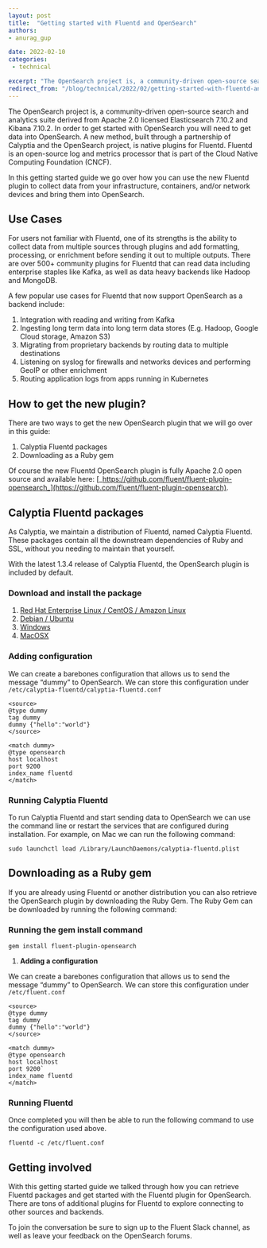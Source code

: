 ```yaml
---
layout: post
title:  "Getting started with Fluentd and OpenSearch"
authors:
- anurag_gup

date: 2022-02-10
categories:
 - technical

excerpt: "The OpenSearch project is, a community-driven open-source search and analytics suite derived from Apache 2.0 licensed Elasticsearch 7.10.2 and Kibana 7.10.2. In order to get started with OpenSearch you will need to get data into OpenSearch. A new method, built through a partnership of Calyptia and the OpenSearch project, is native plugins for Fluentd. Fluentd is an open-source log and metrics processor that is part of the Cloud Native Computing Foundation (CNCF)."
redirect_from: "/blog/technical/2022/02/getting-started-with-fluentd-and-opensearch/"
---
```


The OpenSearch project is, a community-driven open-source search and analytics suite derived from Apache 2.0 licensed Elasticsearch 7.10.2 and Kibana 7.10.2. In order to get started with OpenSearch you will need to get data into OpenSearch. A new method, built through a partnership of Calyptia and the OpenSearch project, is native plugins for Fluentd. Fluentd is an open-source log and metrics processor that is part of the Cloud Native Computing Foundation (CNCF).

In this getting started guide we go over how you can use the new Fluentd plugin to collect data from your infrastructure, containers, and/or network devices and bring them into OpenSearch.

## Use Cases

For users not familiar with Fluentd, one of its strengths is the ability to collect data from multiple sources through plugins and add formatting, processing, or enrichment before sending it out to multiple outputs. There are over 500+ community plugins for Fluentd that can read data including enterprise staples like Kafka, as well as data heavy backends like Hadoop and MongoDB.

A few popular use cases for Fluentd that now support OpenSearch as a backend include:


1. Integration with reading and writing from Kafka
2. Ingesting long term data into long term data stores (E.g. Hadoop, Google Cloud storage, Amazon S3)
3. Migrating from proprietary backends by routing data to multiple destinations
4. Listening on syslog for firewalls and networks devices and performing GeoIP or other enrichment
5. Routing application logs from apps running in Kubernetes




## How to get the new plugin?

There are two ways to get the new OpenSearch plugin that we will go over in this guide:

1. Calyptia Fluentd packages
2. Downloading as a Ruby gem


Of course the new Fluentd OpenSearch plugin is fully Apache 2.0 open source and available here: [_https://github.com/fluent/fluent-plugin-opensearch_](https://github.com/fluent/fluent-plugin-opensearch).



## Calyptia Fluentd packages

As Calyptia, we maintain a distribution of Fluentd, named Calyptia Fluentd. These packages contain all the downstream dependencies of Ruby and SSL, without you needing to maintain that yourself. 


With the latest 1.3.4 release of Calyptia Fluentd, the OpenSearch plugin is included by default.


### Download and install the package

1. [Red Hat Enterprise Linux / CentOS / Amazon Linux](https://docs.fluentd.org/installation/install-by-rpm)
2. [Debian / Ubuntu](https://docs.fluentd.org/installation/install-by-deb)
3. [Windows](https://docs.fluentd.org/installation/install-by-msi)
4. [MacOSX](https://docs.fluentd.org/installation/install-by-dmg)


### Adding configuration 
We can create a barebones configuration that allows us to send the message “dummy” to OpenSearch. We can store this configuration under `/etc/calyptia-fluentd/calyptia-fluentd.conf`

```
<source>
@type dummy
tag dummy
dummy {"hello":"world"}
</source>

<match dummy>
@type opensearch
host localhost
port 9200
index_name fluentd
</match>
```

### Running Calyptia Fluentd


To run Calyptia Fluentd and start sending data to OpenSearch we can use the command line or restart the services that are configured during installation. For example, on Mac we can run the following command: 

```shell
sudo launchctl load /Library/LaunchDaemons/calyptia-fluentd.plist
```

## Downloading as a Ruby gem

If you are already using Fluentd or another distribution you can also retrieve the OpenSearch plugin by downloading the Ruby Gem. The Ruby Gem can be downloaded by running the following command:


### Running the gem install command 


```shell
gem install fluent-plugin-opensearch
```



1. **Adding a configuration**

We can create a barebones configuration that allows us to send the message “dummy” to OpenSearch. We can store this configuration under `/etc/fluent.conf`


```
<source>
@type dummy
tag dummy
dummy {"hello":"world"}
</source>

<match dummy>
@type opensearch
host localhost
port 9200`
index_name fluentd
</match>
```


### Running Fluentd
Once completed you will then be able to run the following command to use the configuration used above.


```shell
fluentd -c /etc/fluent.conf
```


## Getting involved

With this getting started guide we talked through how you can retrieve Fluentd packages and get started with the Fluentd plugin for OpenSearch. There are tons of additional plugins for Fluentd to explore connecting to other sources and backends.


To join the conversation be sure to sign up to the Fluent Slack channel, as well as leave your feedback on the OpenSearch forums.

